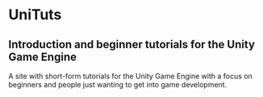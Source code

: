 # UniTuts

## Introduction and beginner tutorials for the Unity Game Engine

A site with short-form tutorials for the Unity Game Engine
with a focus on beginners and people just wanting to get into game
development.
